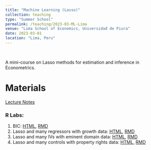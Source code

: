 ```yaml
---
title: "Machine Learning (Lasso)"
collection: teaching
type: "Summer School"
permalink: /teaching/2023-03-ML-Lima
venue: "Lima School of Economics, Universidad de Piura"
date: 2023-03-01
location: "Lima, Peru"
---
```

&nbsp;

A mini-course on Lasso methods for estimation and inference in Econometrics.

Materials
======

[Lecture Notes](/files/Lima_2023/LectureNotesLima2023.pdf)

### R Labs:
1. BIC: [HTML](/files/Lima_2023/R/Lab_01_BIC.html), [RMD](/files/Lima_2023/R/Lab_01_BIC.Rmd)
2. Lasso and many regressors with growth data: [HTML](/files/Lima_2023/R/Lab_02_Lasso.html), [RMD](/files/Lima_2023/R/Lab_02_Lasso.Rmd)
3. Lasso and many IVs with eminent domain data: [HTML](/files/Lima_2023/R/Lab_04_Lasso_IV_Eminent_Domain.html), [RMD](/files/Lima_2023/R/Lab_04_Lasso_IV_Eminent_Domain.Rmd) 
4. Lasso and many controls with property rights data: [HTML](/files/Lima_2023/R/Lab_04_Lasso_IV_Property_Rights_Development.html), [RMD](/files/Lima_2023/R/Lab_04_Lasso_IV_Property_Rights_Development.Rmd)
